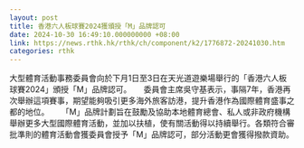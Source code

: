 ```yaml
---
layout: post
title: 香港六人板球賽2024獲頒授「M」品牌認可
date: 2024-10-30 16:49:10.000000000 +08:00
link: https://news.rthk.hk/rthk/ch/component/k2/1776872-20241030.htm
categories: rthk
---
```


大型體育活動事務委員會向於下月1日至3日在天光道遊樂場舉行的「香港六人板球賽2024」頒授「M」品牌認可。
　
委員會主席吳守基表示，事隔7年，香港再次舉辦這項賽事，期望能夠吸引更多海外旅客訪港，提升香港作為國際體育盛事之都的地位。
　 
「M」品牌計劃旨在鼓勵及協助本地體育總會、私人或非政府機構舉辦更多大型國際體育活動，並加以扶植，使有關活動得以持續舉行。各類符合審批準則的體育活動會獲委員會授予「M」品牌認可，部分活動更會獲得撥款資助。
